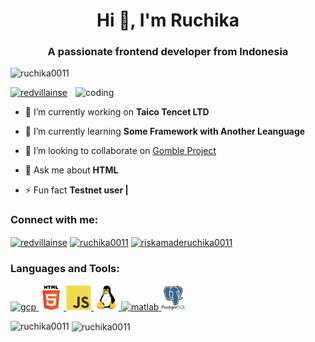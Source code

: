 
<h1 align="center">Hi 👋, I'm Ruchika</h1>
<h3 align="center">A passionate frontend developer from Indonesia</h3>

<p align="left"> <img src="https://komarev.com/ghpvc/?username=ruchika0011&label=Profile%20views&color=0e75b6&style=flat" alt="ruchika0011" /> </p>

<img align="right" alt="coding" width="400" src="https://user-images.githubusercontent.com/74038190/236119160-976a0405-caa7-470c-9356-16d43402ea0a.gif">

<p align="left"> <a href="https://twitter.com/redvillainse" target="blank"><img src="https://img.shields.io/twitter/follow/redvillainse?logo=twitter&style=for-the-badge" alt="redvillainse" /></a> </p>

- 🔭 I’m currently working on **Taico Tencet LTD**

- 🌱 I’m currently learning **Some Framework with Another Leanguage**

- 👯 I’m looking to collaborate on [Gomble Project](https://airdrop.gomble.io/)

- 💬 Ask me about **HTML**

- ⚡ Fun fact **Testnet user |**

<h3 align="left">Connect with me:</h3>
<p align="left">
<a href="https://twitter.com/redvillainse" target="blank"><img align="center" src="https://raw.githubusercontent.com/rahuldkjain/github-profile-readme-generator/master/src/images/icons/Social/twitter.svg" alt="redvillainse" height="30" width="40" /></a>
<a href="https://linkedin.com/in/ruchika0011" target="blank"><img align="center" src="https://raw.githubusercontent.com/rahuldkjain/github-profile-readme-generator/master/src/images/icons/Social/linked-in-alt.svg" alt="ruchika0011" height="30" width="40" /></a>
<a href="https://fb.com/riskamaderuchika0011" target="blank"><img align="center" src="https://raw.githubusercontent.com/rahuldkjain/github-profile-readme-generator/master/src/images/icons/Social/facebook.svg" alt="riskamaderuchika0011" height="30" width="40" /></a>
</p>

<h3 align="left">Languages and Tools:</h3>
<p align="left"> <a href="https://cloud.google.com" target="_blank" rel="noreferrer"> <img src="https://www.vectorlogo.zone/logos/google_cloud/google_cloud-icon.svg" alt="gcp" width="40" height="40"/> </a> <a href="https://www.w3.org/html/" target="_blank" rel="noreferrer"> <img src="https://raw.githubusercontent.com/devicons/devicon/master/icons/html5/html5-original-wordmark.svg" alt="html5" width="40" height="40"/> </a> <a href="https://developer.mozilla.org/en-US/docs/Web/JavaScript" target="_blank" rel="noreferrer"> <img src="https://raw.githubusercontent.com/devicons/devicon/master/icons/javascript/javascript-original.svg" alt="javascript" width="40" height="40"/> </a> <a href="https://www.linux.org/" target="_blank" rel="noreferrer"> <img src="https://raw.githubusercontent.com/devicons/devicon/master/icons/linux/linux-original.svg" alt="linux" width="40" height="40"/> </a> <a href="https://www.mathworks.com/" target="_blank" rel="noreferrer"> <img src="https://upload.wikimedia.org/wikipedia/commons/2/21/Matlab_Logo.png" alt="matlab" width="40" height="40"/> </a> <a href="https://www.postgresql.org" target="_blank" rel="noreferrer"> <img src="https://raw.githubusercontent.com/devicons/devicon/master/icons/postgresql/postgresql-original-wordmark.svg" alt="postgresql" width="40" height="40"/> </a> </p>

<p><img align="left" src="https://github-readme-stats.vercel.app/api/top-langs?username=ruchika0011&show_icons=true&locale=en&layout=compact" alt="ruchika0011" /></p>

<p>&nbsp;<img align="center" src="https://github-readme-stats.vercel.app/api?username=ruchika0011&show_icons=true&locale=en" alt="ruchika0011" /></p>
